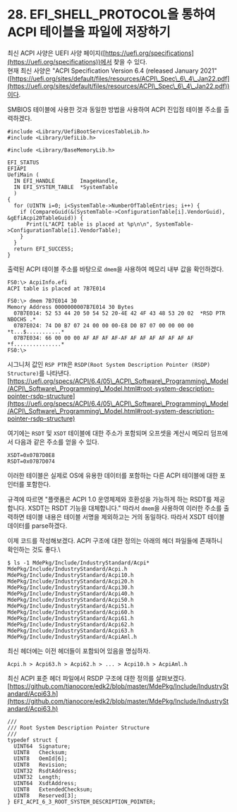 # 28. EFI\_SHELL\_PROTOCOL을 통하여 ACPI 테이블을 파일에 저장하기

최신 ACPI 사양은 UEFI 사양 페이지([https://uefi.org/specifications](https://uefi.org/specifications))에서 찾을 수 있다.\
현재 최신 사양은 "ACPI Specification Version 6.4 (released January 2021"([https://uefi.org/sites/default/files/resources/ACPI\_Spec\_6\_4\_Jan22.pdf](https://uefi.org/sites/default/files/resources/ACPI\_Spec\_6\_4\_Jan22.pdf))이다.

SMBIOS 테이블에 사용한 것과 동일한 방법을 사용하여 ACPI 진입점 테이블 주소를 출력하겠다.

```
#include <Library/UefiBootServicesTableLib.h>
#include <Library/UefiLib.h>

#include <Library/BaseMemoryLib.h>

EFI_STATUS
EFIAPI
UefiMain (
  IN EFI_HANDLE        ImageHandle,
  IN EFI_SYSTEM_TABLE  *SystemTable
  )
{
  for (UINTN i=0; i<SystemTable->NumberOfTableEntries; i++) {
    if (CompareGuid(&(SystemTable->ConfigurationTable[i].VendorGuid), &gEfiAcpi20TableGuid)) {
      Print(L"ACPI table is placed at %p\n\n", SystemTable->ConfigurationTable[i].VendorTable);
    }
  }
  return EFI_SUCCESS;
}
```

출력된 ACPI 테이블 주소를 바탕으로 `dmem`을 사용하여 메모리 내부 값을 확인하겠다.

```
FS0:\> AcpiInfo.efi
ACPI table is placed at 7B7E014

FS0:\> dmem 7B7E014 30
Memory Address 0000000007B7E014 30 Bytes
  07B7E014: 52 53 44 20 50 54 52 20-4E 42 4F 43 48 53 20 02  *RSD PTR NBOCHS .*
  07B7E024: 74 D0 B7 07 24 00 00 00-E8 D0 B7 07 00 00 00 00  *t...$...........*
  07B7E034: 66 00 00 00 AF AF AF AF-AF AF AF AF AF AF AF AF  *f...............*
FS0:\>
```

시그니처 값인 `RSP PTR`은 `RSDP(Root System Description Pointer (RSDP) Structure)`를 나타낸다.\
[https://uefi.org/specs/ACPI/6.4/05\_ACPI\_Software\_Programming\_Model/ACPI\_Software\_Programming\_Model.html#root-system-description-pointer-rsdp-structure](https://uefi.org/specs/ACPI/6.4/05\_ACPI\_Software\_Programming\_Model/ACPI\_Software\_Programming\_Model.html#root-system-description-pointer-rsdp-structure)

여기에는 `RSDT` 및 `XSDT` 테이블에 대한 주소가 포함되며 오프셋을 계산시 메모리 덤프에서 다음과 같은 주소를 얻을 수 있다.

```
XSDT=0x07B7D0E8
RSDT=0x07B7D074
```

이러한 테이블은 실제로 OS에 유용한 데이터를 포함하는 다른 ACPI 테이블에 대한 포인터를 포함한다.

규격에 따르면 "플랫폼은  ACPI 1.0 운영체제와 호환성을 가능하게 하는 RSDT를 제공합니다. XSDT는 RSDT 기능을 대체합니다." 따라서 `dmem`을 사용하여 이러한 주소를 출력하면 테이블 내용은 테이블 서명을 제외하고는 거의 동일하다. 따라서 XSDT 테이블 데이터를 parse하겠다.

이제 코드를 작성해보겠다. ACPI 구조에 대한 정의는 아래의 헤더 파일들에 존재하니 확인하는 것도 좋다.\


```
$ ls -1 MdePkg/Include/IndustryStandard/Acpi*
MdePkg/Include/IndustryStandard/Acpi.h
MdePkg/Include/IndustryStandard/Acpi10.h
MdePkg/Include/IndustryStandard/Acpi20.h
MdePkg/Include/IndustryStandard/Acpi30.h
MdePkg/Include/IndustryStandard/Acpi40.h
MdePkg/Include/IndustryStandard/Acpi50.h
MdePkg/Include/IndustryStandard/Acpi51.h
MdePkg/Include/IndustryStandard/Acpi60.h
MdePkg/Include/IndustryStandard/Acpi61.h
MdePkg/Include/IndustryStandard/Acpi62.h
MdePkg/Include/IndustryStandard/Acpi63.h
MdePkg/Include/IndustryStandard/AcpiAml.h
```

최신 헤더에는 이전 헤더들이 포함되어 있음을 명심하자.

```
Acpi.h > Acpi63.h > Acpi62.h > ... > Acpi10.h > AcpiAml.h
```

최신 ACPI 표준 헤더 파일에서 RSDP 구조에 대한 정의를 살펴보겠다.\
[https://github.com/tianocore/edk2/blob/master/MdePkg/Include/IndustryStandard/Acpi63.h](https://github.com/tianocore/edk2/blob/master/MdePkg/Include/IndustryStandard/Acpi63.h)

```
///
/// Root System Description Pointer Structure
///
typedef struct {
  UINT64  Signature;
  UINT8   Checksum;
  UINT8   OemId[6];
  UINT8   Revision;
  UINT32  RsdtAddress;
  UINT32  Length;
  UINT64  XsdtAddress;
  UINT8   ExtendedChecksum;
  UINT8   Reserved[3];
} EFI_ACPI_6_3_ROOT_SYSTEM_DESCRIPTION_POINTER;
```











